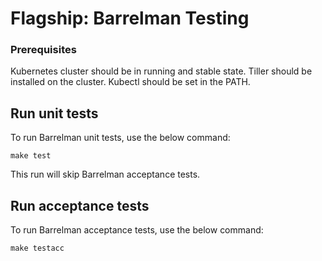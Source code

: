 # Flagship: Barrelman Testing

### Prerequisites
Kubernetes cluster should be in running and stable state.
Tiller should be installed on the cluster.
Kubectl should be set in the PATH.

## Run unit tests
To run Barrelman unit tests, use the below command:
```
make test
```

This run will skip Barrelman acceptance tests.

## Run acceptance tests
To run Barrelman acceptance tests, use the below command:
```
make testacc
```
